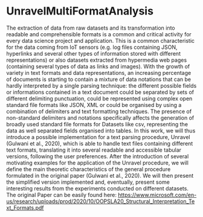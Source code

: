 # UnravelMultiFormatAnalysis
The extraction of data from raw datasets and its transformation into readable and comprehensible formats is a common and critical activity for every data science project and application. This is a common characteristic for the data coming from IoT sensors (e.g. log files containing JSON, hyperlinks and several other types of information stored with different representations) or also datasets extracted from hypermedia web pages (containing several types of data as links and images). With the growth of variety in text formats and data representations, an increasing percentage of documents is starting to contain a mixture of data notations that can be hardly interpreted by a single parsing technique: the different possible fields or informations contained in a text document could be separated by sets of different delimiting punctuation, could be represented using complex open standard file formats like JSON, XML or could be organised by using a combination of delimiters and text formatting techniques. The presence of non-standard delimiters and notations specifically affects the generation of broadly used standard file formats for Datasets like csv, representing the data as well separated fields organised into tables. In this work, we will thus introduce a possible implementation for a text parsing procedure, Unravel (Gulwani et al., 2020), which is able to handle text files containing different text formats, translating it into several readable and accessible tabular versions, following the user preferences. After the introduction of several motivating examples for the application of the Unravel procedure, we will define the main theoretic characteristics of the general procedure formulated in the original paper (Gulwani et al., 2020). We will then present the simplified version implemented and, eventually, present some interesting results from the experiments conducted on
different datasets.
The original Paper can be easily found here: https://www.microsoft.com/en-us/research/uploads/prod/2020/10/OOPSLA20_Structural_Interpretation_Text_Formats.pdf
